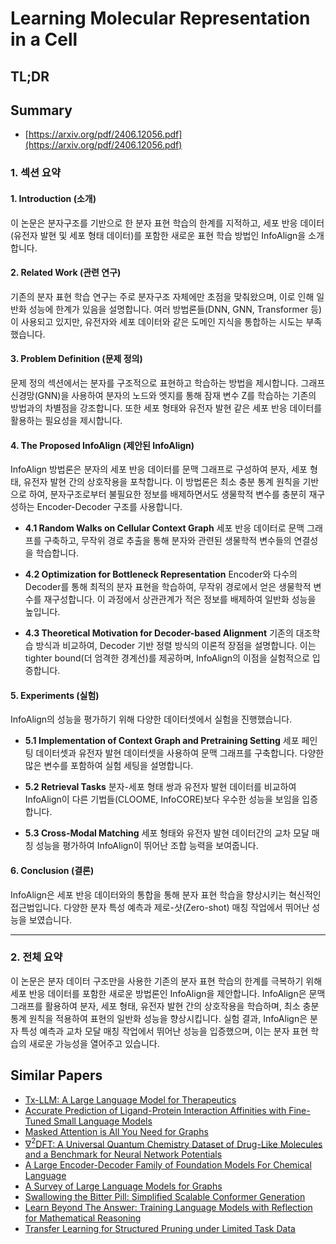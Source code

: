 # Learning Molecular Representation in a Cell
## TL;DR
## Summary
- [https://arxiv.org/pdf/2406.12056.pdf](https://arxiv.org/pdf/2406.12056.pdf)

### 1. 섹션 요약

#### 1. Introduction (소개)
이 논문은 분자구조를 기반으로 한 분자 표현 학습의 한계를 지적하고, 세포 반응 데이터(유전자 발현 및 세포 형태 데이터)를 포함한 새로운 표현 학습 방법인 InfoAlign을 소개합니다.

#### 2. Related Work (관련 연구)
기존의 분자 표현 학습 연구는 주로 분자구조 자체에만 초점을 맞춰왔으며, 이로 인해 일반화 성능에 한계가 있음을 설명합니다. 여러 방법론들(DNN, GNN, Transformer 등)이 사용되고 있지만, 유전자와 세포 데이터와 같은 도메인 지식을 통합하는 시도는 부족했습니다.

#### 3. Problem Definition (문제 정의)
문제 정의 섹션에서는 분자를 구조적으로 표현하고 학습하는 방법을 제시합니다. 그래프 신경망(GNN)을 사용하여 분자의 노드와 엣지를 통해 잠재 변수 Z를 학습하는 기존의 방법과의 차별점을 강조합니다. 또한 세포 형태와 유전자 발현 같은 세포 반응 데이터를 활용하는 필요성을 제시합니다.

#### 4. The Proposed InfoAlign (제안된 InfoAlign)
InfoAlign 방법론은 분자의 세포 반응 데이터를 문맥 그래프로 구성하여 분자, 세포 형태, 유전자 발현 간의 상호작용을 포착합니다. 이 방법론은 최소 충분 통계 원칙을 기반으로 하여, 분자구조로부터 불필요한 정보를 배제하면서도 생물학적 변수를 충분히 재구성하는 Encoder-Decoder 구조를 사용합니다.

- **4.1 Random Walks on Cellular Context Graph**
  세포 반응 데이터로 문맥 그래프를 구축하고, 무작위 경로 추출을 통해 분자와 관련된 생물학적 변수들의 연결성을 학습합니다.

- **4.2 Optimization for Bottleneck Representation**
  Encoder와 다수의 Decoder를 통해 최적의 분자 표현을 학습하여, 무작위 경로에서 얻은 생물학적 변수를 재구성합니다. 이 과정에서 상관관계가 적은 정보를 배제하여 일반화 성능을 높입니다.

- **4.3 Theoretical Motivation for Decoder-based Alignment**
  기존의 대조학습 방식과 비교하여, Decoder 기반 정렬 방식의 이론적 장점을 설명합니다. 이는 tighter bound(더 엄격한 경계선)를 제공하며, InfoAlign의 이점을 실험적으로 입증합니다.

#### 5. Experiments (실험)
InfoAlign의 성능을 평가하기 위해 다양한 데이터셋에서 실험을 진행했습니다.

- **5.1 Implementation of Context Graph and Pretraining Setting**
  세포 페인팅 데이터셋과 유전자 발현 데이터셋을 사용하여 문맥 그래프를 구축합니다. 다양한 많은 변수를 포함하여 실험 세팅을 설명합니다.

- **5.2 Retrieval Tasks**
  분자-세포 형태 쌍과 유전자 발현 데이터를 비교하여 InfoAlign이 다른 기법들(CLOOME, InfoCORE)보다 우수한 성능을 보임을 입증합니다.

- **5.3 Cross-Modal Matching**
  세포 형태와 유전자 발현 데이터간의 교차 모달 매칭 성능을 평가하여 InfoAlign이 뛰어난 조합 능력을 보여줍니다.

#### 6. Conclusion (결론)
InfoAlign은 세포 반응 데이터와의 통합을 통해 분자 표현 학습을 향상시키는 혁신적인 접근법입니다. 다양한 분자 특성 예측과 제로-샷(Zero-shot) 매칭 작업에서 뛰어난 성능을 보였습니다.

---

### 2. 전체 요약
이 논문은 분자 데이터 구조만을 사용한 기존의 분자 표현 학습의 한계를 극복하기 위해 세포 반응 데이터를 포함한 새로운 방법론인 InfoAlign을 제안합니다. InfoAlign은 문맥 그래프를 활용하여 분자, 세포 형태, 유전자 발현 간의 상호작용을 학습하며, 최소 충분 통계 원칙을 적용하여 표현의 일반화 성능을 향상시킵니다. 실험 결과, InfoAlign은 분자 특성 예측과 교차 모달 매칭 작업에서 뛰어난 성능을 입증했으며, 이는 분자 표현 학습의 새로운 가능성을 열어주고 있습니다.

## Similar Papers
- [Tx-LLM: A Large Language Model for Therapeutics](2406.06316.md)
- [Accurate Prediction of Ligand-Protein Interaction Affinities with Fine-Tuned Small Language Models](2407.00111.md)
- [Masked Attention is All You Need for Graphs](2402.10793.md)
- [$\nabla^2$DFT: A Universal Quantum Chemistry Dataset of Drug-Like Molecules and a Benchmark for Neural Network Potentials](2406.14347.md)
- [A Large Encoder-Decoder Family of Foundation Models For Chemical Language](2407.20267.md)
- [A Survey of Large Language Models for Graphs](2405.08011.md)
- [Swallowing the Bitter Pill: Simplified Scalable Conformer Generation](2311.17932.md)
- [Learn Beyond The Answer: Training Language Models with Reflection for Mathematical Reasoning](2406.12050.md)
- [Transfer Learning for Structured Pruning under Limited Task Data](2311.06382.md)
